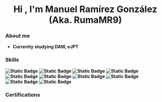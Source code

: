 <h1 align="center"><b>Hi , I'm Manuel Ramírez González (Aka. RumaMR9)<b></h1>

<h3>About me</h3>
<ul>
  <li>
    Currently studying DAW, eJPT
  </li>
</ul>

<h3>Skills</h3>


![Static Badge](https://img.shields.io/badge/React-61DAFB?style=for-the-badge&logo=react&logoColor=61DAFB&labelColor=black)
![Static Badge](https://img.shields.io/badge/JavaScript-F7DF1E?style=for-the-badge&logo=JavaScript&logoColor=%23F7DF1E&labelColor=black)
![Static Badge](https://img.shields.io/badge/Python-%233776AB?style=for-the-badge&logo=Python&logoColor=%233776AB&labelColor=black)
![Static Badge](https://img.shields.io/badge/MySQL-%234479A1?style=for-the-badge&logo=MySQL&logoColor=%234479A1&labelColor=black)
![Static Badge](https://img.shields.io/badge/PHP-%23777BB4?style=for-the-badge&logo=PHP&labelColor=black)
![Static Badge](https://img.shields.io/badge/Apache-D22128?style=for-the-badge&logo=Apache&logoColor=D22128&labelColor=black)
![Static Badge](https://img.shields.io/badge/Amazon%20AWS-232F3E?style=for-the-badge&logo=Amazon%20AWS&logoColor=232F3E&labelColor=black)
![Static Badge](https://img.shields.io/badge/Kali-557C94?style=for-the-badge&logo=Kali%20Linux&logoColor=557C94&labelColor=black)
![Static Badge](https://img.shields.io/badge/GitBook-3884FF?style=for-the-badge&logo=GitBook&logoColor=3884FF&labelColor=black)
![Static Badge](https://img.shields.io/badge/StackOverflow-F58025?style=for-the-badge&logo=StackOverflow&logoColor=F58025&labelColor=black)


<h3>Certifications</h3>

